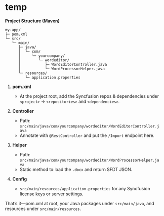 # temp


**Project Structure (Maven)**

```
my-app/
├─ pom.xml
└─ src/
   └─ main/
      ├─ java/
      │  └─ com/
      │     └─ yourcompany/
      │        └─ wordeditor/
      │           ├─ WordEditorController.java
      │           └─ WordProcessorHelper.java
      └─ resources/
         └─ application.properties
```

1. **pom.xml**

   * At the project root, add the Syncfusion repos & dependencies under `<project>` → `<repositories>` and `<dependencies>`.

2. **Controller**

   * Path: `src/main/java/com/yourcompany/wordeditor/WordEditorController.java`
   * Annotate with `@RestController` and put the `/Import` endpoint here.

3. **Helper**

   * Path: `src/main/java/com/yourcompany/wordeditor/WordProcessorHelper.java`
   * Static method to load the `.docx` and return SFDT JSON.

4. **Config**

   * `src/main/resources/application.properties` for any Syncfusion license keys or server settings.

That’s it—pom.xml at root, your Java packages under `src/main/java`, and resources under `src/main/resources`.
